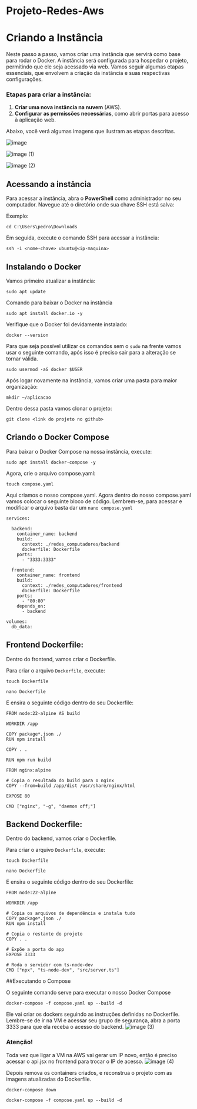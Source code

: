 # Projeto-Redes-Aws


# Criando a Instância
Neste passo a passo, vamos criar uma instância que servirá como base para rodar o Docker. A instância será configurada para hospedar o projeto, permitindo que ele seja acessado via web. Vamos seguir algumas etapas essenciais, que envolvem a criação da instância e suas respectivas configurações. 

### Etapas para criar a instância:

1. **Criar uma nova instância na nuvem** (AWS).
2. **Configurar as permissões necessárias**, como abrir portas para acesso à aplicação web.

Abaixo, você verá algumas imagens que ilustram as etapas descritas.


![image](https://github.com/user-attachments/assets/e5dfec1b-4880-4db9-802d-055a9e1f14d0)


![image (1)](https://github.com/user-attachments/assets/cbd3a795-aaf9-480a-8413-631eb379fc6a)


![image (2)](https://github.com/user-attachments/assets/b7575507-e874-4068-a66d-3b25b058622b)

## Acessando a instância

Para acessar a instância, abra o **PowerShell** como administrador no seu computador. Navegue até o diretório onde sua chave SSH está salva:

Exemplo: 

    cd C:\Users\pedro\Downloads
Em seguida, execute o comando SSH para acessar a instância:

```
ssh -i <nome-chave> ubuntu@<ip-maquina>
```

## Instalando o Docker

Vamos primeiro atualizar a instância:
```
sudo apt update
```
Comando para baixar o Docker na instância

```
sudo apt install docker.io -y
```
Verifique que o Docker foi devidamente instalado:
```
docker --version
```
Para que seja possível utilizar os comandos sem o `sudo` na frente vamos usar o seguinte comando, após isso é preciso sair para a alteração se tornar válida.

```
sudo usermod -aG docker $USER
```
Após logar novamente na instãncia, vamos criar uma pasta para maior organização:
```
mkdir ~/aplicacao
```
Dentro dessa pasta vamos clonar o projeto:
```
git clone <link do projeto no github>
```
## Criando o Docker Compose

Para baixar o Docker Compose na nossa instância, execute:

```
sudo apt install docker-compose -y
```
Agora, crie o arquivo compose.yaml:
```
touch compose.yaml

```
Aqui criamos o nosso compose.yaml. Agora dentro do nosso compose.yaml vamos colocar o seguinte bloco de código. Lembrem-se, para acessar e modificar o arquivo basta dar um `nano compose.yaml`

```
services:

  backend:
    container_name: backend
    build:
      context: ./redes_computadores/backend
      dockerfile: Dockerfile
    ports:
      - "3333:3333"

  frontend:
    container_name: frontend
    build:
      context: ./redes_computadores/frontend
      dockerfile: Dockerfile
    ports:
      - "80:80"
    depends_on:
      - backend

volumes:
  db_data:

```

## Frontend Dockerfile:

Dentro do frontend, vamos criar o Dockerfile. 

Para criar o arquivo `Dockerfile`, execute:

```
touch Dockerfile
```
```
nano Dockerfile
```
E ensira o seguinte código dentro do seu Dockerfile:
```
FROM node:22-alpine AS build

WORKDIR /app

COPY package*.json ./
RUN npm install

COPY . .

RUN npm run build

FROM nginx:alpine

# Copia o resultado do build para o nginx
COPY --from=build /app/dist /usr/share/nginx/html

EXPOSE 80

CMD ["nginx", "-g", "daemon off;"]

```

## Backend Dockerfile:

Dentro do backend, vamos criar o Dockerfile. 

Para criar o arquivo `Dockerfile`, execute:

```
touch Dockerfile
```
```
nano Dockerfile
```
E ensira o seguinte código dentro do seu Dockerfile:

```
FROM node:22-alpine

WORKDIR /app

# Copia os arquivos de dependência e instala tudo
COPY package*.json ./
RUN npm install

# Copia o restante do projeto
COPY . .

# Expõe a porta do app
EXPOSE 3333

# Roda o servidor com ts-node-dev
CMD ["npx", "ts-node-dev", "src/server.ts"]

```

##Executando o Compose

O seguinte comando serve para executar o nosso Docker Compose
```
docker-compose -f compose.yaml up --build -d
```

Ele vai criar os dockers seguindo as instruções definidas no Dockerfile. Lembre-se de ir na VM e acessar seu grupo de segurança, abra a porta 3333 para que ela receba o acesso do backend.
![image (3)](https://github.com/user-attachments/assets/887dfbfb-a894-413d-8c89-21666bc41d1e)

### Atenção! 
Toda vez que ligar a VM na AWS vai gerar um IP novo, então é preciso acessar o api.jsx no frontend para trocar o IP de acesso.
![image (4)](https://github.com/user-attachments/assets/3cb6f425-184f-4b2c-9a4e-3ca0ea571d92)

Depois remova os containers criados, e reconstrua o projeto com as imagens atualizadas do Dockerfile. 
```
docker-compose down
```

```
docker-compose -f compose.yaml up --build -d
```






